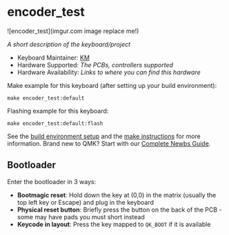 # encoder_test

![encoder_test](imgur.com image replace me!)

*A short description of the keyboard/project*

* Keyboard Maintainer: [KM](https://github.com/KM)
* Hardware Supported: *The PCBs, controllers supported*
* Hardware Availability: *Links to where you can find this hardware*

Make example for this keyboard (after setting up your build environment):

    make encoder_test:default

Flashing example for this keyboard:

    make encoder_test:default:flash

See the [build environment setup](https://docs.qmk.fm/#/getting_started_build_tools) and the [make instructions](https://docs.qmk.fm/#/getting_started_make_guide) for more information. Brand new to QMK? Start with our [Complete Newbs Guide](https://docs.qmk.fm/#/newbs).

## Bootloader

Enter the bootloader in 3 ways:

* **Bootmagic reset**: Hold down the key at (0,0) in the matrix (usually the top left key or Escape) and plug in the keyboard
* **Physical reset button**: Briefly press the button on the back of the PCB - some may have pads you must short instead
* **Keycode in layout**: Press the key mapped to `QK_BOOT` if it is available
